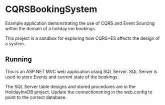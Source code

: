 # CQRSBookingSystem

Example application demonstrating the use of CQRS and Event Sourcing within the domain of a holiday inn bookings.

This project is a sandbox for exploring how CQRS+ES affects the design of a system.

## Running
This is an ASP.NET MVC web application using SQL Server.  SQL Server is used to store Events and current state of the bookings.

The SQL Server table designs and stored procedures are in the HolidayInnDB project.  Update the connectionstring in the web.config to point to the correct database.


